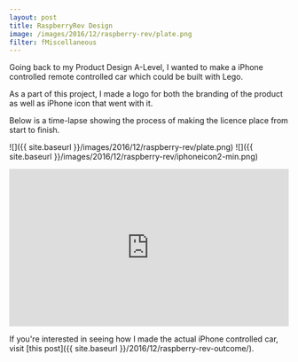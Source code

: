 ```yaml
---
layout: post
title: RaspberryRev Design
image: /images/2016/12/raspberry-rev/plate.png
filter: fMiscellaneous
---
```


Going back to my Product Design A-Level, I wanted to make a iPhone controlled remote controlled car which could be built with Lego.

As a part of this project, I made a logo for both the branding of the product as well as iPhone icon that went with it.

Below is a time-lapse showing the process of making the licence place from start to finish.


![]({{ site.baseurl }}/images/2016/12/raspberry-rev/plate.png)
![]({{ site.baseurl }}/images/2016/12/raspberry-rev/iphoneicon2-min.png)

<style>.embed-container { position: relative; padding-bottom: 56.25%; height: 0; overflow: hidden; max-width: 100%; } .embed-container iframe, .embed-container object, .embed-container embed { position: absolute; top: 0; left: 0; width: 100%; height: 100%; }</style><div class='embed-container'><iframe src='https://www.youtube.com/embed/yhOUE-xUgZ8?autoplay=1&loop=1' frameborder='0' allowfullscreen></iframe></div>

If you're interested in seeing how I made the actual iPhone controlled car, visit [this post]({{ site.baseurl }}/2016/12/raspberry-rev-outcome/).
